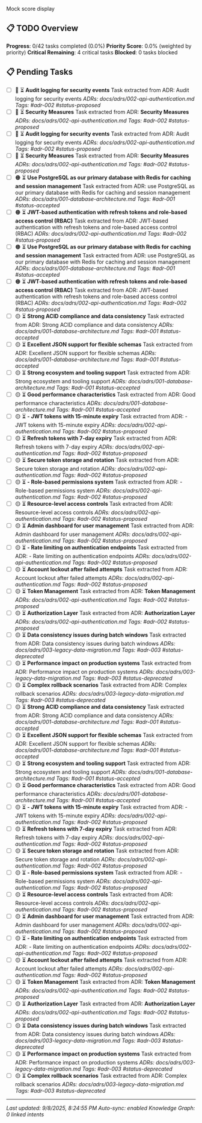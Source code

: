 Mock score display
## 📋 TODO Overview

**Progress**: 0/42 tasks completed (0.0%)
**Priority Score**: 0.0% (weighted by priority)
**Critical Remaining**: 4 critical tasks
**Blocked**: 0 tasks blocked

## 📋 Pending Tasks

- [ ] 🔴 ⏳ **Audit logging for security events**
  Task extracted from ADR: Audit logging for security events
  *ADRs: docs/adrs/002-api-authentication.md*
  *Tags: #adr-002 #status-proposed*
- [ ] 🔴 ⏳ ****Security Measures****
  Task extracted from ADR: **Security Measures**
  *ADRs: docs/adrs/002-api-authentication.md*
  *Tags: #adr-002 #status-proposed*
- [ ] 🔴 ⏳ **Audit logging for security events**
  Task extracted from ADR: Audit logging for security events
  *ADRs: docs/adrs/002-api-authentication.md*
  *Tags: #adr-002 #status-proposed*
- [ ] 🔴 ⏳ ****Security Measures****
  Task extracted from ADR: **Security Measures**
  *ADRs: docs/adrs/002-api-authentication.md*
  *Tags: #adr-002 #status-proposed*
- [ ] 🟠 ⏳ **Use PostgreSQL as our primary database with Redis for caching and session management**
  Task extracted from ADR: use PostgreSQL as our primary database with Redis for caching and session management
  *ADRs: docs/adrs/001-database-architecture.md*
  *Tags: #adr-001 #status-accepted*
- [ ] 🟠 ⏳ **JWT-based authentication with refresh tokens and role-based access control (RBAC)**
  Task extracted from ADR: JWT-based authentication with refresh tokens and role-based access control (RBAC)
  *ADRs: docs/adrs/002-api-authentication.md*
  *Tags: #adr-002 #status-proposed*
- [ ] 🟠 ⏳ **Use PostgreSQL as our primary database with Redis for caching and session management**
  Task extracted from ADR: use PostgreSQL as our primary database with Redis for caching and session management
  *ADRs: docs/adrs/001-database-architecture.md*
  *Tags: #adr-001 #status-accepted*
- [ ] 🟠 ⏳ **JWT-based authentication with refresh tokens and role-based access control (RBAC)**
  Task extracted from ADR: JWT-based authentication with refresh tokens and role-based access control (RBAC)
  *ADRs: docs/adrs/002-api-authentication.md*
  *Tags: #adr-002 #status-proposed*
- [ ] 🟡 ⏳ **Strong ACID compliance and data consistency**
  Task extracted from ADR: Strong ACID compliance and data consistency
  *ADRs: docs/adrs/001-database-architecture.md*
  *Tags: #adr-001 #status-accepted*
- [ ] 🟡 ⏳ **Excellent JSON support for flexible schemas**
  Task extracted from ADR: Excellent JSON support for flexible schemas
  *ADRs: docs/adrs/001-database-architecture.md*
  *Tags: #adr-001 #status-accepted*
- [ ] 🟡 ⏳ **Strong ecosystem and tooling support**
  Task extracted from ADR: Strong ecosystem and tooling support
  *ADRs: docs/adrs/001-database-architecture.md*
  *Tags: #adr-001 #status-accepted*
- [ ] 🟡 ⏳ **Good performance characteristics**
  Task extracted from ADR: Good performance characteristics
  *ADRs: docs/adrs/001-database-architecture.md*
  *Tags: #adr-001 #status-accepted*
- [ ] 🟡 ⏳ **- JWT tokens with 15-minute expiry**
  Task extracted from ADR: - JWT tokens with 15-minute expiry
  *ADRs: docs/adrs/002-api-authentication.md*
  *Tags: #adr-002 #status-proposed*
- [ ] 🟡 ⏳ **Refresh tokens with 7-day expiry**
  Task extracted from ADR: Refresh tokens with 7-day expiry
  *ADRs: docs/adrs/002-api-authentication.md*
  *Tags: #adr-002 #status-proposed*
- [ ] 🟡 ⏳ **Secure token storage and rotation**
  Task extracted from ADR: Secure token storage and rotation
  *ADRs: docs/adrs/002-api-authentication.md*
  *Tags: #adr-002 #status-proposed*
- [ ] 🟡 ⏳ **- Role-based permissions system**
  Task extracted from ADR: - Role-based permissions system
  *ADRs: docs/adrs/002-api-authentication.md*
  *Tags: #adr-002 #status-proposed*
- [ ] 🟡 ⏳ **Resource-level access controls**
  Task extracted from ADR: Resource-level access controls
  *ADRs: docs/adrs/002-api-authentication.md*
  *Tags: #adr-002 #status-proposed*
- [ ] 🟡 ⏳ **Admin dashboard for user management**
  Task extracted from ADR: Admin dashboard for user management
  *ADRs: docs/adrs/002-api-authentication.md*
  *Tags: #adr-002 #status-proposed*
- [ ] 🟡 ⏳ **- Rate limiting on authentication endpoints**
  Task extracted from ADR: - Rate limiting on authentication endpoints
  *ADRs: docs/adrs/002-api-authentication.md*
  *Tags: #adr-002 #status-proposed*
- [ ] 🟡 ⏳ **Account lockout after failed attempts**
  Task extracted from ADR: Account lockout after failed attempts
  *ADRs: docs/adrs/002-api-authentication.md*
  *Tags: #adr-002 #status-proposed*
- [ ] 🟡 ⏳ ****Token Management****
  Task extracted from ADR: **Token Management**
  *ADRs: docs/adrs/002-api-authentication.md*
  *Tags: #adr-002 #status-proposed*
- [ ] 🟡 ⏳ ****Authorization Layer****
  Task extracted from ADR: **Authorization Layer**
  *ADRs: docs/adrs/002-api-authentication.md*
  *Tags: #adr-002 #status-proposed*
- [ ] 🟡 ⏳ **Data consistency issues during batch windows**
  Task extracted from ADR: Data consistency issues during batch windows
  *ADRs: docs/adrs/003-legacy-data-migration.md*
  *Tags: #adr-003 #status-deprecated*
- [ ] 🟡 ⏳ **Performance impact on production systems**
  Task extracted from ADR: Performance impact on production systems
  *ADRs: docs/adrs/003-legacy-data-migration.md*
  *Tags: #adr-003 #status-deprecated*
- [ ] 🟡 ⏳ **Complex rollback scenarios**
  Task extracted from ADR: Complex rollback scenarios
  *ADRs: docs/adrs/003-legacy-data-migration.md*
  *Tags: #adr-003 #status-deprecated*
- [ ] 🟡 ⏳ **Strong ACID compliance and data consistency**
  Task extracted from ADR: Strong ACID compliance and data consistency
  *ADRs: docs/adrs/001-database-architecture.md*
  *Tags: #adr-001 #status-accepted*
- [ ] 🟡 ⏳ **Excellent JSON support for flexible schemas**
  Task extracted from ADR: Excellent JSON support for flexible schemas
  *ADRs: docs/adrs/001-database-architecture.md*
  *Tags: #adr-001 #status-accepted*
- [ ] 🟡 ⏳ **Strong ecosystem and tooling support**
  Task extracted from ADR: Strong ecosystem and tooling support
  *ADRs: docs/adrs/001-database-architecture.md*
  *Tags: #adr-001 #status-accepted*
- [ ] 🟡 ⏳ **Good performance characteristics**
  Task extracted from ADR: Good performance characteristics
  *ADRs: docs/adrs/001-database-architecture.md*
  *Tags: #adr-001 #status-accepted*
- [ ] 🟡 ⏳ **- JWT tokens with 15-minute expiry**
  Task extracted from ADR: - JWT tokens with 15-minute expiry
  *ADRs: docs/adrs/002-api-authentication.md*
  *Tags: #adr-002 #status-proposed*
- [ ] 🟡 ⏳ **Refresh tokens with 7-day expiry**
  Task extracted from ADR: Refresh tokens with 7-day expiry
  *ADRs: docs/adrs/002-api-authentication.md*
  *Tags: #adr-002 #status-proposed*
- [ ] 🟡 ⏳ **Secure token storage and rotation**
  Task extracted from ADR: Secure token storage and rotation
  *ADRs: docs/adrs/002-api-authentication.md*
  *Tags: #adr-002 #status-proposed*
- [ ] 🟡 ⏳ **- Role-based permissions system**
  Task extracted from ADR: - Role-based permissions system
  *ADRs: docs/adrs/002-api-authentication.md*
  *Tags: #adr-002 #status-proposed*
- [ ] 🟡 ⏳ **Resource-level access controls**
  Task extracted from ADR: Resource-level access controls
  *ADRs: docs/adrs/002-api-authentication.md*
  *Tags: #adr-002 #status-proposed*
- [ ] 🟡 ⏳ **Admin dashboard for user management**
  Task extracted from ADR: Admin dashboard for user management
  *ADRs: docs/adrs/002-api-authentication.md*
  *Tags: #adr-002 #status-proposed*
- [ ] 🟡 ⏳ **- Rate limiting on authentication endpoints**
  Task extracted from ADR: - Rate limiting on authentication endpoints
  *ADRs: docs/adrs/002-api-authentication.md*
  *Tags: #adr-002 #status-proposed*
- [ ] 🟡 ⏳ **Account lockout after failed attempts**
  Task extracted from ADR: Account lockout after failed attempts
  *ADRs: docs/adrs/002-api-authentication.md*
  *Tags: #adr-002 #status-proposed*
- [ ] 🟡 ⏳ ****Token Management****
  Task extracted from ADR: **Token Management**
  *ADRs: docs/adrs/002-api-authentication.md*
  *Tags: #adr-002 #status-proposed*
- [ ] 🟡 ⏳ ****Authorization Layer****
  Task extracted from ADR: **Authorization Layer**
  *ADRs: docs/adrs/002-api-authentication.md*
  *Tags: #adr-002 #status-proposed*
- [ ] 🟡 ⏳ **Data consistency issues during batch windows**
  Task extracted from ADR: Data consistency issues during batch windows
  *ADRs: docs/adrs/003-legacy-data-migration.md*
  *Tags: #adr-003 #status-deprecated*
- [ ] 🟡 ⏳ **Performance impact on production systems**
  Task extracted from ADR: Performance impact on production systems
  *ADRs: docs/adrs/003-legacy-data-migration.md*
  *Tags: #adr-003 #status-deprecated*
- [ ] 🟡 ⏳ **Complex rollback scenarios**
  Task extracted from ADR: Complex rollback scenarios
  *ADRs: docs/adrs/003-legacy-data-migration.md*
  *Tags: #adr-003 #status-deprecated*

---

*Last updated: 9/8/2025, 8:24:55 PM*
*Auto-sync: enabled*
*Knowledge Graph: 0 linked intents*
